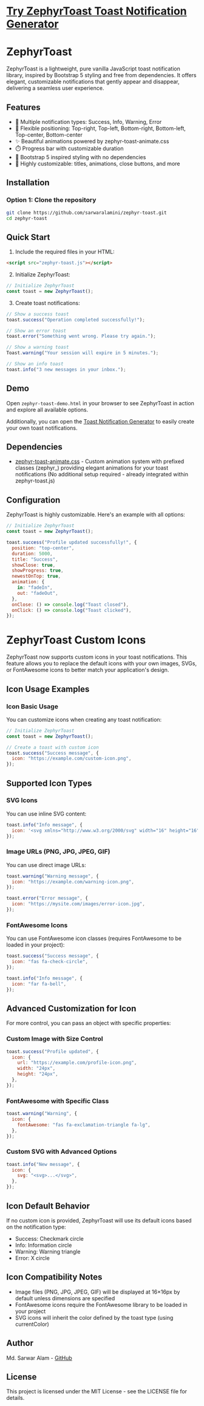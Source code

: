 # [Try ZephyrToast Toast Notification Generator](https://sarwaralamini.github.io/zephyr-toast)

# ZephyrToast

ZephyrToast is a lightweight, pure vanilla JavaScript toast notification library, inspired by Bootstrap 5 styling and free from dependencies. It offers elegant, customizable notifications that gently appear and disappear, delivering a seamless user experience.

## Features

- 🌈 Multiple notification types: Success, Info, Warning, Error
- 📍 Flexible positioning: Top-right, Top-left, Bottom-right, Bottom-left, Top-center, Bottom-center
- ✨ Beautiful animations powered by zephyr-toast-animate.css
- ⏱️ Progress bar with customizable duration
- 🎨 Bootstrap 5 inspired styling with no dependencies
- 🔧 Highly customizable: titles, animations, close buttons, and more

## Installation

### Option 1: Clone the repository

```bash
git clone https://github.com/sarwaralamini/zephyr-toast.git
cd zephyr-toast
```

## Quick Start

1. Include the required files in your HTML:

```html
<script src="zephyr-toast.js"></script>
```

2. Initialize ZephyrToast:

```javascript
// Initialize ZephyrToast
const toast = new ZephyrToast();
```

3. Create toast notifications:

```javascript
// Show a success toast
toast.success("Operation completed successfully!");

// Show an error toast
toast.error("Something went wrong. Please try again.");

// Show a warning toast
Toast.warning("Your session will expire in 5 minutes.");

// Show an info toast
toast.info("3 new messages in your inbox.");
```

## Demo

Open `zephyr-toast-demo.html` in your browser to see ZephyrToast in action and explore all available options.

Additionally, you can open the [Toast Notification Generator](https://sarwaralamini.github.io/zephyr-toast) to easily create your own toast notifications.

## Dependencies

- [zephyr-toast-animate.css](https://github.com/sarwaralamini/zephyr-toast) - Custom animation system with prefixed classes (zephyr\_) providing elegant animations for your toast notifications (No additional setup required - already integrated within zephyr-toast.js)

## Configuration

ZephyrToast is highly customizable. Here's an example with all options:

```javascript
// Initialize ZephyrToast
const toast = new ZephyrToast();

toast.success("Profile updated successfully!", {
  position: "top-center",
  duration: 5000,
  title: "Success",
  showClose: true,
  showProgress: true,
  newestOnTop: true,
  animation: {
    in: "fadeIn",
    out: "fadeOut",
  },
  onClose: () => console.log("Toast closed"),
  onClick: () => console.log("Toast clicked"),
});
```

# ZephyrToast Custom Icons

ZephyrToast now supports custom icons in your toast notifications. This feature allows you to replace the default icons with your own images, SVGs, or FontAwesome icons to better match your application's design.

## Icon Usage Examples

### Icon Basic Usage

You can customize icons when creating any toast notification:

```javascript
// Initialize ZephyrToast
const toast = new ZephyrToast();

// Create a toast with custom icon
toast.success("Success message", {
  icon: "https://example.com/custom-icon.png",
});
```

## Supported Icon Types

### SVG Icons

You can use inline SVG content:

```javascript
toast.info("Info message", {
  icon: '<svg xmlns="http://www.w3.org/2000/svg" width="16" height="16" viewBox="0 0 16 16"><path d="M8 0a8 8 0 1 0 0 16A8 8 0 0 0 8 0zm0 14A6 6 0 1 1 8 2a6 6 0 0 1 0 12z"/></svg>',
});
```

### Image URLs (PNG, JPG, JPEG, GIF)

You can use direct image URLs:

```javascript
toast.warning("Warning message", {
  icon: "https://example.com/warning-icon.png",
});

toast.error("Error message", {
  icon: "https://mysite.com/images/error-icon.jpg",
});
```

### FontAwesome Icons

You can use FontAwesome icon classes (requires FontAwesome to be loaded in your project):

```javascript
toast.success("Success message", {
  icon: "fas fa-check-circle",
});

toast.info("Info message", {
  icon: "far fa-bell",
});
```

## Advanced Customization for Icon

For more control, you can pass an object with specific properties:

### Custom Image with Size Control

```javascript
toast.success("Profile updated", {
  icon: {
    url: "https://example.com/profile-icon.png",
    width: "24px",
    height: "24px",
  },
});
```

### FontAwesome with Specific Class

```javascript
toast.warning("Warning", {
  icon: {
    fontAwesome: "fas fa-exclamation-triangle fa-lg",
  },
});
```

### Custom SVG with Advanced Options

```javascript
toast.info("New message", {
  icon: {
    svg: "<svg>...</svg>",
  },
});
```

## Icon Default Behavior

If no custom icon is provided, ZephyrToast will use its default icons based on the notification type:

- Success: Checkmark circle
- Info: Information circle
- Warning: Warning triangle
- Error: X circle

## Icon Compatibility Notes

- Image files (PNG, JPG, JPEG, GIF) will be displayed at 16×16px by default unless dimensions are specified
- FontAwesome icons require the FontAwesome library to be loaded in your project
- SVG icons will inherit the color defined by the toast type (using currentColor)

## Author

Md. Sarwar Alam - [GitHub](https://github.com/sarwaralamini)

## License

This project is licensed under the MIT License - see the LICENSE file for details.
